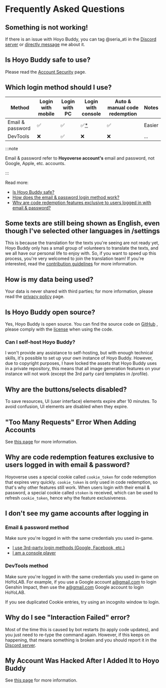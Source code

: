 <!-- markdownlint-disable MD026 MD040 MD047 -->
# Frequently Asked Questions

## Something is not working!

If there is an issue with Hoyo Buddy, you can tag @seria_ati in the [Discord server](https://link.seria.moe/hb-dc) or [directly message](https://discord.com/users/410036441129943050) me about it.

## Is Hoyo Buddy safe to use?

Please read the [Account Security](./Account-Security.md) page.

## Which login method should I use?

| Method | Login with mobile | Login with PC | Login with console | Auto & manual code redemption | Notes
|---|---|---|---|---|---
| Email & password | ✅ | ✅ | ✅[*](./Before-Start.md) | ✅ | Easier
| DevTools | ❌ | ✅ | ❌ | ❌ | ...

:::note

Email & password refer to **Hoyoverse account's** email and password, not Google, Apple, etc. accounts.

:::

Read more:

- [Is Hoyo Buddy safe?](./Account-Security.md)
- [How does the email & password login method work?](./Account-Security.md#how-does-the-email-and-password-login-method-work)
- [Why are code redemption features exclusive to users logged in with email & password?](#why-are-code-redemption-features-exclusive-to-users-logged-in-with-email--password)

## Some texts are still being shown as English, even though I've selected other languages in /settings

This is because the translation for the texts you're seeing are not ready yet, Hoyo Buddy only has a small group of volunteers to translate the texts, and we all have our personal life to enjoy with. So, if you want to speed up this process, you're very welcomed to join the translation team! If you're interested, read the [contribution guidelines](https://github.com/seriaati/hoyo-buddy/blob/main/CONTRIBUTING.md) for more information.

## How is my data being used?

Your data is never shared with third parties; for more information, please read the [privacy policy](https://github.com/seriaati/hoyo-buddy/blob/main/PRIVACY.md) page.

## Is Hoyo Buddy open source?

Yes, Hoyo Buddy is open source. You can find the source code on [GitHub](https://github.com/seriaati/hoyo-buddy/) , please comply with the [license](https://github.com/seriaati/hoyo-buddy/blob/main/LICENSE) when using the code.

### Can I self-host Hoyo Buddy?

I won't provide any assistance to self-hosting, but with enough technical skills, it's possible to set up your own instance of Hoyo Buddy. However, due to copyright purposes, I have locked the assets that Hoyo Buddy uses in a private repository, this means that all image generation features on your instance will not work (except the 3rd party card templates in /profile).

## Why are the buttons/selects disabled?

To save resources, UI (user interface) elements expire after 10 minutes. To avoid confusion, UI elements are disabled when they expire.

## "Too Many Requests" Error When Adding Accounts

See [this page](./too-many-requests.md) for more information.

## Why are code redemption features exclusive to users logged in with email & password?

Hoyoverse uses a special cookie called `cookie_token` for code redemption that expires very quickly. `cookie_token` is only used in code redemption, so that's why other features still work. When users login with their email & password, a special cookie called `stoken` is received, which can be used to refresh `cookie_token`, hence why the feature exclusiveness.

## I don't see my game accounts after logging in

### Email & password method

Make sure you're logged in with the same credentials you used in-game.

- [I use 3rd-party login methods (Google, Facebook, etc.)](./Before-Start.md#i-login-with-3rd-party-services)
- [I am a console player](./Before-Start.md#i-am-a-console-player)

### DevTools method

Make sure you're logged in with the same credentials you used in-game on HoYoLAB. For example, if you use a Google account [a@gmail.com](mailto:a@gmail.com) to login Genshin Impact, then use the [a@gmail.com](mailto:a@gmail.com) Google account to login HoYoLAB.

If you see duplicated Cookie entries, try using an incognito window to login.

## Why do I see "Interaction Failed" error?

Most of the time this is caused by bot restarts (to apply code updates), and you just need to re-type the command again. However, if this keeps on happening, that means something is broken and you should report it in the [Discord server](https://link.seria.moe/hb-dc).

## My Account Was Hacked After I Added It to Hoyo Buddy

See [this page](./account-hacked.md) for more information.